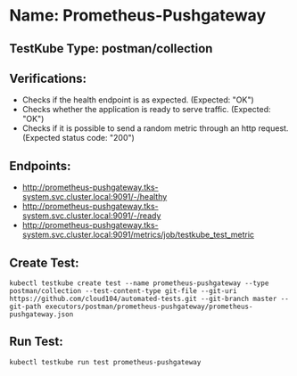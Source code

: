 # Name: Prometheus-Pushgateway

## TestKube Type: postman/collection

## Verifications:

- Checks if the health endpoint is as expected. (Expected: "OK")
- Checks whether the application is ready to serve traffic. (Expected: "OK")
- Checks if it is possible to send a random metric through an http request. (Expected status code: "200")
 

## Endpoints:

- http://prometheus-pushgateway.tks-system.svc.cluster.local:9091/-/healthy
- http://prometheus-pushgateway.tks-system.svc.cluster.local:9091/-/ready
- http://prometheus-pushgateway.tks-system.svc.cluster.local:9091/metrics/job/testkube_test_metric


## Create Test:

```
kubectl testkube create test --name prometheus-pushgateway --type postman/collection --test-content-type git-file --git-uri https://github.com/cloud104/automated-tests.git --git-branch master --git-path executors/postman/prometheus-pushgateway/prometheus-pushgateway.json
```

## Run Test:

```
kubectl testkube run test prometheus-pushgateway
```
